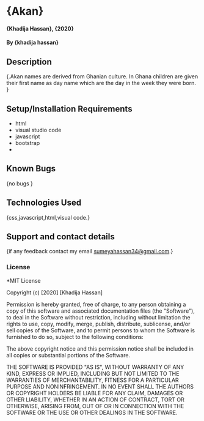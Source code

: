 # {Akan}
#### {Khadija Hassan}, {2020}
#### By **{khadija hassan}**
## Description
{.Akan names are derived from Ghanian culture. In Ghana children are given their first name as day name which are the day in the week they were born. }
## Setup/Installation Requirements
* html
* visual studio code
* javascript
* bootstrap
* 

## Known Bugs
{no bugs }
## Technologies Used
{css,javascript,html,visual code.}
## Support and contact details
{if any feedback contact  my email sumeyahassan34@gmail.com.}
### License
*MIT License

Copyright (c) [2020] [Khadija Hassan]

Permission is hereby granted, free of charge, to any person obtaining a copy
of this software and associated documentation files (the "Software"), to deal
in the Software without restriction, including without limitation the rights
to use, copy, modify, merge, publish, distribute, sublicense, and/or sell
copies of the Software, and to permit persons to whom the Software is
furnished to do so, subject to the following conditions:

The above copyright notice and this permission notice shall be included in all
copies or substantial portions of the Software.

THE SOFTWARE IS PROVIDED "AS IS", WITHOUT WARRANTY OF ANY KIND, EXPRESS OR
IMPLIED, INCLUDING BUT NOT LIMITED TO THE WARRANTIES OF MERCHANTABILITY,
FITNESS FOR A PARTICULAR PURPOSE AND NONINFRINGEMENT. IN NO EVENT SHALL THE
AUTHORS OR COPYRIGHT HOLDERS BE LIABLE FOR ANY CLAIM, DAMAGES OR OTHER
LIABILITY, WHETHER IN AN ACTION OF CONTRACT, TORT OR OTHERWISE, ARISING FROM,
OUT OF OR IN CONNECTION WITH THE SOFTWARE OR THE USE OR OTHER DEALINGS IN THE
SOFTWARE.
